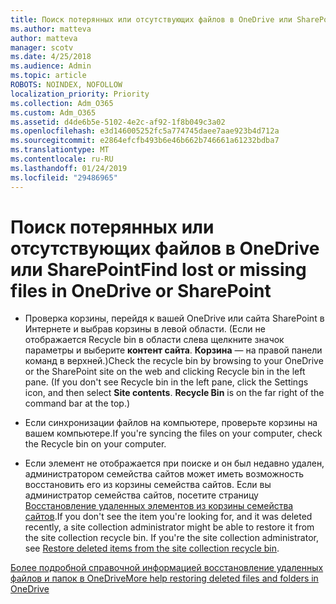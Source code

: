 ```yaml
---
title: Поиск потерянных или отсутствующих файлов в OneDrive или SharePoint
ms.author: matteva
author: matteva
manager: scotv
ms.date: 4/25/2018
ms.audience: Admin
ms.topic: article
ROBOTS: NOINDEX, NOFOLLOW
localization_priority: Priority
ms.collection: Adm_O365
ms.custom: Adm_O365
ms.assetid: d4de6b5e-5102-4e2c-af92-1f8b049c3a02
ms.openlocfilehash: e3d146005252fc5a774745daee7aae923b4d712a
ms.sourcegitcommit: e2864efcfb493b6e46b662b746661a61232bdba7
ms.translationtype: MT
ms.contentlocale: ru-RU
ms.lasthandoff: 01/24/2019
ms.locfileid: "29486965"
---
```

# <a name="find-lost-or-missing-files-in-onedrive-or-sharepoint"></a><span data-ttu-id="ae321-102">Поиск потерянных или отсутствующих файлов в OneDrive или SharePoint</span><span class="sxs-lookup"><span data-stu-id="ae321-102">Find lost or missing files in OneDrive or SharePoint</span></span>

- <span data-ttu-id="ae321-p101">Проверка корзины, перейдя к вашей OneDrive или сайта SharePoint в Интернете и выбрав корзины в левой области. (Если не отображается Recycle bin в области слева щелкните значок параметры и выберите **контент сайта**. **Корзина** — на правой панели команд в верхней.)</span><span class="sxs-lookup"><span data-stu-id="ae321-p101">Check the recycle bin by browsing to your OneDrive or the SharePoint site on the web and clicking Recycle bin in the left pane. (If you don't see Recycle bin in the left pane, click the Settings icon, and then select **Site contents**. **Recycle Bin** is on the far right of the command bar at the top.)</span></span> 
    
- <span data-ttu-id="ae321-106">Если синхронизации файлов на компьютере, проверьте корзины на вашем компьютере.</span><span class="sxs-lookup"><span data-stu-id="ae321-106">If you're syncing the files on your computer, check the Recycle bin on your computer.</span></span> 
    
- <span data-ttu-id="ae321-p102">Если элемент не отображается при поиске и он был недавно удален, администратором семейства сайтов может иметь возможность восстановить его из корзины семейства сайтов. Если вы администратор семейства сайтов, посетите страницу [Восстановление удаленных элементов из корзины семейства сайтов](https://go.microsoft.com/fwlink/?linkid=866439).</span><span class="sxs-lookup"><span data-stu-id="ae321-p102">If you don't see the item you're looking for, and it was deleted recently, a site collection administrator might be able to restore it from the site collection recycle bin. If you're the site collection administrator, see [Restore deleted items from the site collection recycle bin](https://go.microsoft.com/fwlink/?linkid=866439).</span></span>
    
[<span data-ttu-id="ae321-109">Более подробной справочной информацией восстановление удаленных файлов и папок в OneDrive</span><span class="sxs-lookup"><span data-stu-id="ae321-109">More help restoring deleted files and folders in OneDrive</span></span>](https://go.microsoft.com/fwlink/?linkid=872872)
  

